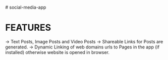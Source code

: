 
#   s o c i a l - m e d i a - a p p 
 
# FEATURES

-> Text Posts, Image Posts and Video Posts
-> Shareable Links for Posts are generated.
-> Dynamic Linking of web domains urls to Pages in the app (if installed) otherwise website is opened in browser.
